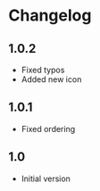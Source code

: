 # Changelog

## 1.0.2

- Fixed typos
- Added new icon

## 1.0.1

- Fixed ordering

## 1.0

- Initial version